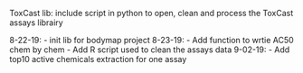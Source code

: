 ToxCast lib:
include script in python to open, clean and process the ToxCast assays librairy

8-22-19: - init lib for bodymap project
8-23-19: - Add function to wrtie AC50 chem by chem
         - Add R script used to clean the assays data
9-02-19: - Add top10 active chemicals extraction for one assay
